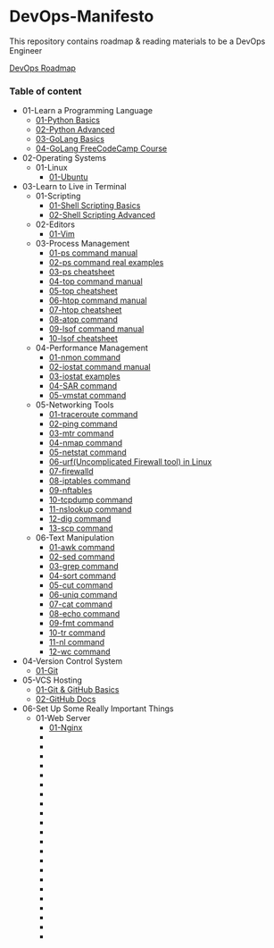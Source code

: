 # DevOps-Manifesto
This repository contains roadmap &amp; reading materials to be a DevOps Engineer

[DevOps Roadmap](https://roadmap.sh/devops)

### Table of content

* 01-Learn a Programming Language
    * [01-Python Basics](https://github.com/nilanjanb3/python)
    * [02-Python Advanced](https://github.com/nilanjanb3/PCAP-Prep)
    * [03-GoLang Basics](https://github.com/nilanjanb3/golang)
    * [04-GoLang FreeCodeCamp Course](https://youtu.be/un6ZyFkqFKo)
* 02-Operating Systems
    * 01-Linux
        * [01-Ubuntu](https://github.com/nilanjanb3/linux)
* 03-Learn to Live in Terminal
    * 01-Scripting
        * [01-Shell Scripting Basics](https://github.com/nilanjanb3/shell-script)
        * [02-Shell Scripting Advanced]()
    * 02-Editors 
        * [01-Vim](https://www.freecodecamp.org/news/vim-beginners-guide/)
    * 03-Process Management
        * [01-ps command manual](https://man7.org/linux/man-pages/man1/ps.1.html)
        * [02-ps command real examples](https://www.digitalocean.com/community/tutorials/linux-ps-command)
        * [03-ps cheatsheet](https://www.golinuxcloud.com/ps-command-in-linux/)
        * [04-top command manual](https://man7.org/linux/man-pages/man1/top.1.html)
        * [05-top cheatsheet](https://www.golinuxcloud.com/top-command-in-linux/)
        * [06-htop command manual](https://www.man7.org/linux/man-pages/man1/htop.1.html)
        * [07-htop cheatsheet](https://www.geeksforgeeks.org/htop-command-in-linux-with-examples/)
        * [08-atop command](https://www.digitalocean.com/community/tutorials/atop-command-in-linux)
        * [09-lsof command manual](https://man7.org/linux/man-pages/man8/lsof.8.html)
        * [10-lsof cheatsheet](https://phoenixnap.com/kb/lsof-command)
    * 04-Performance Management
        * [01-nmon command](https://www.geeksforgeeks.org/linux-nmon/)
        * [02-iostat command manual](https://man7.org/linux/man-pages/man1/iostat.1.html)
        * [03-iostat examples](https://www.geeksforgeeks.org/iostat-command-in-linux-with-examples/)
        * [04-SAR command](https://www.geeksforgeeks.org/sar-command-linux-monitor-system-performance/)
        * [05-vmstat command](https://www.geeksforgeeks.org/vmstat-command-in-linux-with-examples/)
    * 05-Networking Tools
        * [01-traceroute command](https://www.geeksforgeeks.org/traceroute-command-in-linux-with-examples/)
        * [02-ping command](https://www.geeksforgeeks.org/ping-command-in-linux-with-examples/)
        * [03-mtr command](https://www.baeldung.com/linux/mtr-command)
        * [04-nmap command](https://www.geeksforgeeks.org/nmap-command-in-linux-with-examples/)
        * [05-netstat command](https://www.geeksforgeeks.org/netstat-command-linux/)
        * [06-urf(Uncomplicated Firewall tool) in Linux](https://www.digitalocean.com/community/tutorials/how-to-setup-a-firewall-with-ufw-on-an-ubuntu-and-debian-cloud-server)
        * [07-firewalld](https://www.digitalocean.com/community/tutorials/how-to-set-up-a-firewall-using-firewalld-on-centos-7)
        * [08-iptables command](https://www.geeksforgeeks.org/iptables-command-in-linux-with-examples/)
        * [09-nftables](https://access.redhat.com/documentation/en-us/red_hat_enterprise_linux/8/html/configuring_and_managing_networking/getting-started-with-nftables_configuring-and-managing-networking)
        * [10-tcpdump command](https://www.geeksforgeeks.org/tcpdump-command-in-linux-with-examples/)
        * [11-nslookup command](https://www.geeksforgeeks.org/nslookup-command-in-linux-with-examples/)
        * [12-dig command](https://www.geeksforgeeks.org/dig-command-in-linux-with-examples/)
        * [13-scp command](https://www.geeksforgeeks.org/scp-command-in-linux-with-examples/)
    * 06-Text Manipulation
        * [01-awk command](https://www.freecodecamp.org/news/the-linux-awk-command-linux-and-unix-usage-syntax-examples/)
        * [02-sed command](https://www.geeksforgeeks.org/sed-command-in-linux-unix-with-examples/)
        * [03-grep command](https://www.freecodecamp.org/news/grep-command-in-linux-usage-options-and-syntax-examples/)
        * [04-sort command](https://www.geeksforgeeks.org/sort-command-linuxunix-examples/)
        * [05-cut command](https://www.geeksforgeeks.org/cut-command-linux-examples/)
        * [06-uniq command](https://www.geeksforgeeks.org/uniq-command-in-linux-with-examples/)
        * [07-cat command](https://www.geeksforgeeks.org/cat-command-in-linux-with-examples/)
        * [08-echo command](https://www.geeksforgeeks.org/echo-command-in-linux-with-examples/)
        * [09-fmt command](https://www.geeksforgeeks.org/fmt-command-unixlinux/)
        * [10-tr command](https://www.geeksforgeeks.org/tr-command-in-unix-linux-with-examples/)
        * [11-nl command](https://www.geeksforgeeks.org/tr-command-in-unix-linux-with-examples/)
        * [12-wc command](https://www.geeksforgeeks.org/wc-command-linux-examples/)
* 04-Version Control System
    * [01-Git](https://github.com/nilanjanb3/git)
* 05-VCS Hosting
    * [01-Git & GitHub Basics](https://youtu.be/RGOj5yH7evk)
    * [02-GitHub Docs](https://docs.github.com/en/get-started/quickstart)
* 06-Set Up Some Really Important Things
    * 01-Web Server
        * [01-Nginx](https://www.freecodecamp.org/news/the-nginx-handbook/)
        * []()
        * []()
        * []()
        * []()
        * []()
        * []()
        * []()
        * []()
        * []()
        * []()
        * []()
        * []()
        * []()
        * []()
        * []()
        * []()
        * []()
        * []()
        * []()
        * []()
        * []()
        * []()


        